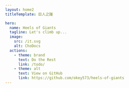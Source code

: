 ```yaml
---
layout: home2
titleTemplate: 巨人之踵

hero:
  name: Heels of Giants
  tagline: Let's climb up... 
  image:
    src: /it.svg
    alt: ChoDocs
  actions:
    - theme: brand
      text: Do the Rest
      link: /todo/
    - theme: alt
      text: View on GitHub
      link: https://github.com/okey573/heels-of-giants
---
```

